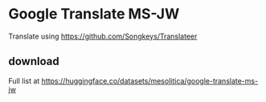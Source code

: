 # Google Translate MS-JW

Translate using https://github.com/Songkeys/Translateer

## download

Full list at https://huggingface.co/datasets/mesolitica/google-translate-ms-jw